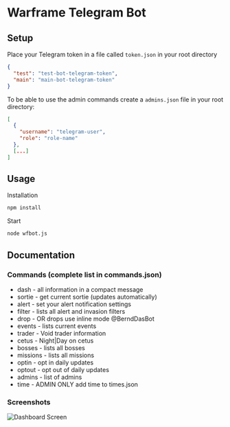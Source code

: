 # Warframe Telegram Bot

## Setup

Place your Telegram token in a file called `token.json`  in your root directory

````json
{
  "test": "test-bot-telegram-token",
  "main": "main-bot-telegram-token"
}
```` 

To be able to use the admin commands create a `admins.json` file in your root directory:

````json
[
  {
    "username": "telegram-user",
    "role": "role-name"
  },
  [...]
]
````

## Usage

Installation

````bash
npm install
````

Start

````bash
node wfbot.js
````

## Documentation

### Commands (complete list in commands.json)

- dash - all information in a compact message
- sortie - get current sortie (updates automatically)
- alert - set your alert notification settings
- filter - lists all alert and invasion filters
- drop - OR drops use inline mode @BerndDasBot <Search>
- events - lists current events
- trader - Void trader information
- cetus - Night|Day on cetus
- bosses - lists all bosses
- missions - lists all missions
- optin - opt in daily updates
- optout - opt out of daily updates
- admins - list of admins
- time - ADMIN ONLY add time to times.json
  
  
 ### Screenshots
 
 ![Dashboard Screen](https://i.imgur.com/hK6AJQY.png)
